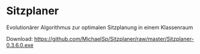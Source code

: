 Sitzplaner
==========

Evolutionärer Algorithmus zur optimalen Sitzplanung in einem Klassenraum

Download: https://github.com/MichaelSp/Sitzplaner/raw/master/Sitzplaner-0.3.6.0.exe
